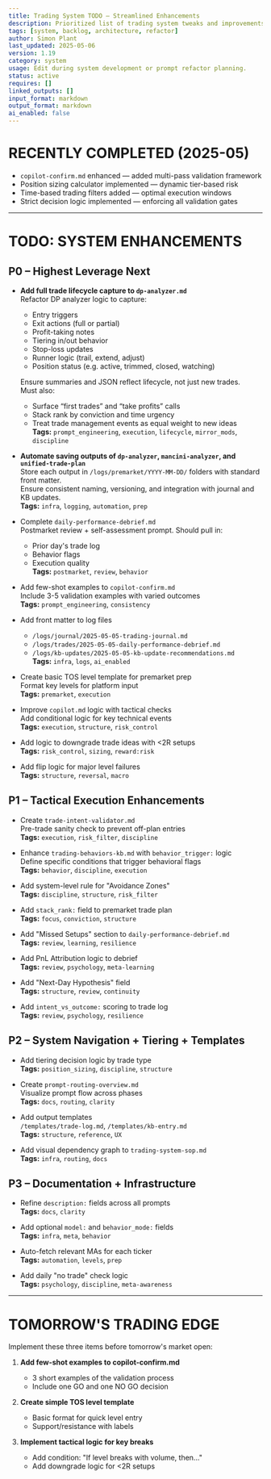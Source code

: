 ```yaml
---
title: Trading System TODO — Streamlined Enhancements
description: Prioritized list of trading system tweaks and improvements
tags: [system, backlog, architecture, refactor]
author: Simon Plant
last_updated: 2025-05-06
version: 1.19
category: system
usage: Edit during system development or prompt refactor planning.
status: active
requires: []
linked_outputs: []
input_format: markdown
output_format: markdown
ai_enabled: false
---
```


# RECENTLY COMPLETED (2025-05)

- `copilot-confirm.md` enhanced — added multi-pass validation framework
- Position sizing calculator implemented — dynamic tier-based risk
- Time-based trading filters added — optimal execution windows
- Strict decision logic implemented — enforcing all validation gates

---

# TODO: SYSTEM ENHANCEMENTS

## P0 – Highest Leverage Next

- **Add full trade lifecycle capture to `dp-analyzer.md`**  
  Refactor DP analyzer logic to capture:
  - Entry triggers
  - Exit actions (full or partial)
  - Profit-taking notes
  - Tiering in/out behavior
  - Stop-loss updates
  - Runner logic (trail, extend, adjust)
  - Position status (e.g. active, trimmed, closed, watching)

  Ensure summaries and JSON reflect lifecycle, not just new trades.  
  Must also:
  - Surface “first trades” and “take profits” calls
  - Stack rank by conviction and time urgency
  - Treat trade management events as equal weight to new ideas  
  **Tags:** `prompt_engineering`, `execution`, `lifecycle`, `mirror_mods`, `discipline`  

- **Automate saving outputs of `dp-analyzer`, `mancini-analyzer`, and `unified-trade-plan`**  
  Store each output in `/logs/premarket/YYYY-MM-DD/` folders with standard front matter.  
  Ensure consistent naming, versioning, and integration with journal and KB updates.  
  **Tags:** `infra`, `logging`, `automation`, `prep`

- Complete `daily-performance-debrief.md`  
  Postmarket review + self-assessment prompt. Should pull in:  
  - Prior day's trade log  
  - Behavior flags  
  - Execution quality  
  **Tags:** `postmarket`, `review`, `behavior`  

- Add few-shot examples to `copilot-confirm.md`  
  Include 3-5 validation examples with varied outcomes  
  **Tags:** `prompt_engineering`, `consistency`

- Add front matter to log files  
  - `/logs/journal/2025-05-05-trading-journal.md`  
  - `/logs/trades/2025-05-05-daily-performance-debrief.md`  
  - `/logs/kb-updates/2025-05-05-kb-update-recommendations.md`  
  **Tags:** `infra`, `logs`, `ai_enabled`

- Create basic TOS level template for premarket prep  
  Format key levels for platform input  
  **Tags:** `premarket`, `execution`

- Improve `copilot.md` logic with tactical checks  
  Add conditional logic for key technical events  
  **Tags:** `execution`, `structure`, `risk_control`

- Add logic to downgrade trade ideas with <2R setups  
  **Tags:** `risk_control`, `sizing`, `reward:risk`

- Add flip logic for major level failures  
  **Tags:** `structure`, `reversal`, `macro`

## P1 – Tactical Execution Enhancements

- Create `trade-intent-validator.md`  
  Pre-trade sanity check to prevent off-plan entries  
  **Tags:** `execution`, `risk_filter`, `discipline`

- Enhance `trading-behaviors-kb.md` with `behavior_trigger:` logic  
  Define specific conditions that trigger behavioral flags  
  **Tags:** `behavior`, `discipline`, `execution`

- Add system-level rule for "Avoidance Zones"  
  **Tags:** `discipline`, `structure`, `risk_filter`

- Add `stack_rank:` field to premarket trade plan  
  **Tags:** `focus`, `conviction`, `structure`

- Add "Missed Setups" section to `daily-performance-debrief.md`  
  **Tags:** `review`, `learning`, `resilience`

- Add PnL Attribution logic to debrief  
  **Tags:** `review`, `psychology`, `meta-learning`

- Add "Next-Day Hypothesis" field  
  **Tags:** `structure`, `review`, `continuity`

- Add `intent_vs_outcome:` scoring to trade log  
  **Tags:** `review`, `psychology`, `resilience`

## P2 – System Navigation + Tiering + Templates

- Add tiering decision logic by trade type  
  **Tags:** `position_sizing`, `discipline`, `structure`

- Create `prompt-routing-overview.md`  
  Visualize prompt flow across phases  
  **Tags:** `docs`, `routing`, `clarity`

- Add output templates  
  `/templates/trade-log.md`, `/templates/kb-entry.md`  
  **Tags:** `structure`, `reference`, `UX`

- Add visual dependency graph to `trading-system-sop.md`  
  **Tags:** `infra`, `routing`, `docs`

## P3 – Documentation + Infrastructure

- Refine `description:` fields across all prompts  
  **Tags:** `docs`, `clarity`

- Add optional `model:` and `behavior_mode:` fields  
  **Tags:** `infra`, `meta`, `behavior`

- Auto-fetch relevant MAs for each ticker  
  **Tags:** `automation`, `levels`, `prep`

- Add daily "no trade" check logic  
  **Tags:** `psychology`, `discipline`, `meta-awareness`

---

# TOMORROW'S TRADING EDGE

Implement these three items before tomorrow's market open:

1. **Add few-shot examples to copilot-confirm.md**
   - 3 short examples of the validation process
   - Include one GO and one NO GO decision

2. **Create simple TOS level template**
   - Basic format for quick level entry
   - Support/resistance with labels

3. **Implement tactical logic for key breaks**
   - Add condition: "If level breaks with volume, then..."
   - Add downgrade logic for <2R setups